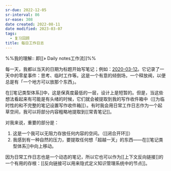 ```yaml
---
sr-due: 2022-12-05
sr-interval: 86
sr-ease: 308
date created: 2022-08-11
date modified: 2023-03-07
tags:
  - 复习回顾
title: 每日工作日志
---
```


%%我的理解:: 即[[» Daily notes工作流]]%%

每一天，我都以当天的日期为标题开始写笔记；例如：[2020-03-12](https://notes.andymatuschak.org/z7siWbcGHbJ9ZsBcerhdUFgQNq7zMtnh1j72z)。它记录了一天中的零星事件：思考、临时工作等。这是一个有意的倾倒场，一个释放阀，以便总是有「一个地方可以放那个东西」。

在[[笔记类型体系]]中，这是保真度最低的一层，设计上是短暂的。但是，当这些想法看起来有可能是有头绪的时候，它们就会被提取到我的写作收件箱中（[[为临时性的和不完整的笔记设置写作收件箱]]）。有时我会用日常工作日志作为一个起草空间，我可以将部分内容粗略地提取到[[常青笔记]]。

对我来说，重要的部分是：

1. 这是一个我可以无阻力存放任何内容的空间。（[[闭合开环]]）
2. 我感到有一种自然的压力，要提取任何想「超越一天」的东西——在[[笔记类型体系]]中向上移动。

因为日常工作日志也是一个动态的笔记，所以它也可以作为[[上下文反向链接]]的一个有用的存根：[[反向链接可以用来隐式定义知识管理系统中的节点]]。
